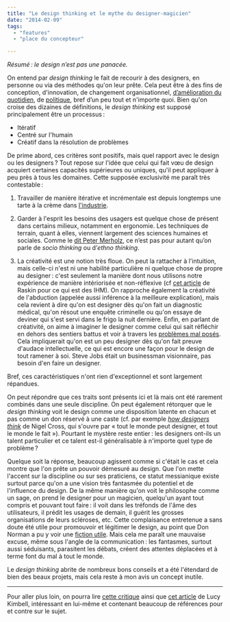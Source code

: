 ```yaml
---
title: "Le design thinking et le mythe du designer-magicien"
date: "2014-02-09"
tags:
  - "features"
  - "place du concepteur"

---
```


_Résumé : le design n’est pas une panacée._

On entend par _design thinking_ le fait de recourir à des designers, en personne ou via des méthodes qu'on leur prête. Cela peut être à des fins de conception, d'innovation, de changement organisationnel, [d’amélioration du quotidien](http://www.fastcodesign.com/3023361/how-design-thinking-could-make-your-new-years-resolutions-stick), de [politique](http://www.govtech.com/policy-management/10-Ways-that-Design-Thinking-Can-Save-Government.html), bref d’un peu tout et n'importe quoi. Bien qu'on croise des dizaines de définitions, le _design thinking_ est supposé principalement être un processus :

- Itératif
- Centré sur l'humain
- Créatif dans la résolution de problèmes

De prime abord, ces critères sont positifs, mais quel rapport avec le design ou les designers ? Tout repose sur l'idée que celui qui fait vœu de design acquiert certaines capacités supérieures ou uniques, qu'il peut appliquer à peu près à tous les domaines. Cette supposée exclusivité me paraît très contestable :

1. Travailler de manière itérative et incrémentale est depuis longtemps une tarte à la crème dans [l'industrie](https://en.wikipedia.org/wiki/Lean_management#Continuously_improve).

2. Garder à l'esprit les besoins des usagers est quelque chose de présent dans certains milieux, notamment en ergonomie. Les techniques de terrain, quant à elles, viennent largement des sciences humaines et sociales. Comme le [dit Peter Merholz](http://blogs.hbr.org/2009/10/why-design-thinking-wont-save/), ce n’est pas pour autant qu’on parle de _socio thinking_ ou d’_ethno thinking_.

3. La créativité est une notion très floue. On peut la rattacher à l'intuition, mais celle-ci n'est ni une habilité particulière ni quelque chose de propre au designer : c'est seulement la manière dont nous utilisons notre expérience de manière intériorisée et non-réflexive (cf [cet article](http://www.asktog.com/papers/raskinintuit.html) de Raskin pour ce qui est des IHM). On rapproche également la créativité de l'abduction (appelée aussi inférence à la meilleure explication), mais cela revient à dire qu'on est designer dès qu'on fait un diagnostic médical, qu'on résout une enquête criminelle ou qu'on essaye de deviner qui s'est servi dans le frigo la nuit dernière. Enfin, en parlant de créativité, on aime à imaginer le designer comme celui qui sait réfléchir en dehors des sentiers battus et voir à travers les [problèmes mal posés](https://en.wikipedia.org/wiki/Wicked_problem). Cela impliquerait qu'on est un peu designer dès qu'on fait preuve d'audace intellectuelle, ce qui est encore une façon pour le design de tout ramener à soi. Steve Jobs était un businessman visionnaire, pas besoin d'en faire un designer.


Bref, ces caractéristiques n'ont rien d'exceptionnel et sont largement répandues.

On peut répondre que ces traits sont présents ici et là mais ont été rarement combinés dans une seule discipline. On peut également rétorquer que le _design thinking_ voit le design comme une disposition latente en chacun et pas comme un don réservé à une caste (cf. par exemple [_how designers think_](http://books.google.fr/books?id=0NF38jrs7cAC&pg=PA49&lpg=PA49&dq=%22suggests+that+everyone+is+capable+of+designing.%22&source=bl&ots=oGWkyf2CLl&sig=R-DILzjkAv67M__XWjORKk__gzI&hl=fr&sa=X&ei=bFzRUpOEOeOO0AWoqIGIAw&ved=0CDwQ6AEwAQ#v=onepage&q=%22suggests%20that%20everyone%20is%20capable%20of%20designing.%22&f=false) de Nigel Cross, qui s'ouvre par « tout le monde peut designer, et tout le monde le fait »). Pourtant le mystère reste entier : les designers ont-ils un talent particulier et ce talent est-il généralisable à n'importe quel type de problème ?

Quelque soit la réponse, beaucoup agissent comme si c'était le cas et cela montre que l'on prête un pouvoir démesuré au design. Que l'on mette l'accent sur la discipline ou sur ses praticiens, ce statut messianique existe surtout parce qu'on a une vision très fantasmée du potentiel et de l'influence du design. De la même manière qu'on voit le philosophe comme un sage, on prend le designer pour un magicien, quelqu'un ayant tout compris et pouvant tout faire : il voit dans les tréfonds de l'âme des utilisateurs, il prédit les usages de demain, il guérit les grosses organisations de leurs scléroses, etc. Cette complaisance entretenue a sans doute été utile pour promouvoir et légitimer le design, au point que Don Norman a pu y voir une [fiction utile](http://www.core77.com/blog/columns/design_thinking_a_useful_myth_16790.asp). Mais cela me paraît une mauvaise excuse, même sous l'angle de la communication : les fantasmes, surtout aussi séduisants, parasitent les débats, créent des attentes déplacées et à terme font du mal à tout le monde.

Le _design thinking_ abrite de nombreux bons conseils et a été l'étendard de bien des beaux projets, mais cela reste à mon avis un concept inutile.

* * *

Pour aller plus loin, on pourra lire [cette critique](http://www.fastcodesign.com/1663480/design-thinking-isnt-a-miracle-cure-but-heres-how-it-helps) ainsi que [cet article](http://www.tandfonline.com/doi/abs/10.2752/175470811X13071166525216) de Lucy Kimbell, intéressant en lui-même et contenant beaucoup de références pour et contre sur le sujet.
